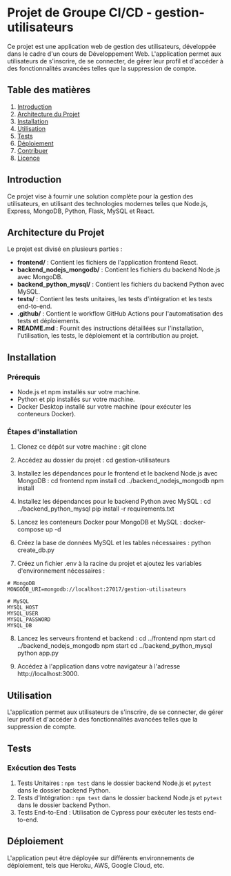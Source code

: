 # Projet de Groupe CI/CD - gestion-utilisateurs

Ce projet est une application web de gestion des utilisateurs, développée dans le cadre d'un cours de Développement Web. L'application permet aux utilisateurs de s'inscrire, de se connecter, de gérer leur profil et d'accéder à des fonctionnalités avancées telles que la suppression de compte.

## Table des matières

1. [Introduction](#introduction)
2. [Architecture du Projet](#architecture-du-projet)
3. [Installation](#installation)
4. [Utilisation](#utilisation)
5. [Tests](#tests)
6. [Déploiement](#deploiement)
7. [Contribuer](#contribuer)
8. [Licence](#licence)

## Introduction

Ce projet vise à fournir une solution complète pour la gestion des utilisateurs, en utilisant des technologies modernes telles que Node.js, Express, MongoDB, Python, Flask, MySQL et React.

## Architecture du Projet

Le projet est divisé en plusieurs parties :

- **frontend/** : Contient les fichiers de l'application frontend React.
- **backend_nodejs_mongodb/** : Contient les fichiers du backend Node.js avec MongoDB.
- **backend_python_mysql/** : Contient les fichiers du backend Python avec MySQL.
- **tests/** : Contient les tests unitaires, les tests d'intégration et les tests end-to-end.
- **.github/** : Contient le workflow GitHub Actions pour l'automatisation des tests et déploiements.
- **README.md** : Fournit des instructions détaillées sur l'installation, l'utilisation, les tests, le déploiement et la contribution au projet.

## Installation

### Prérequis

- Node.js et npm installés sur votre machine.
- Python et pip installés sur votre machine.
- Docker Desktop installé sur votre machine (pour exécuter les conteneurs Docker).

### Étapes d'installation

1. Clonez ce dépôt sur votre machine :
git clone <url-du-repo>
2. Accédez au dossier du projet :
cd gestion-utilisateurs

3. Installez les dépendances pour le frontend et le backend Node.js avec MongoDB :
cd frontend
npm install
cd ../backend_nodejs_mongodb
npm install

4. Installez les dépendances pour le backend Python avec MySQL :
cd ../backend_python_mysql
pip install -r requirements.txt

5. Lancez les conteneurs Docker pour MongoDB et MySQL :
docker-compose up -d

6. Créez la base de données MySQL et les tables nécessaires :
python create_db.py

7. Créez un fichier .env à la racine du projet et ajoutez les variables d'environnement nécessaires :
```
# MongoDB
MONGODB_URI=mongodb://localhost:27017/gestion-utilisateurs

# MySQL
MYSQL_HOST
MYSQL_USER
MYSQL_PASSWORD
MYSQL_DB
```

8. Lancez les serveurs frontend et backend :
cd ../frontend
npm start
cd ../backend_nodejs_mongodb
npm start
cd ../backend_python_mysql
python app.py

9. Accédez à l'application dans votre navigateur à l'adresse http://localhost:3000.

## Utilisation

L'application permet aux utilisateurs de s'inscrire, de se connecter, de gérer leur profil et d'accéder à des fonctionnalités avancées telles que la suppression de compte.

## Tests

### Exécution des Tests

1. Tests Unitaires : `npm test` dans le dossier backend Node.js et `pytest` dans le dossier backend Python.
2. Tests d'Intégration : `npm test` dans le dossier backend Node.js et `pytest` dans le dossier backend Python.
3. Tests End-to-End : Utilisation de Cypress pour exécuter les tests end-to-end.

## Déploiement

L'application peut être déployée sur différents environnements de déploiement, tels que Heroku, AWS, Google Cloud, etc.

